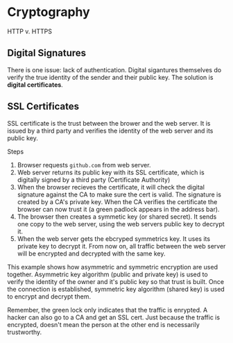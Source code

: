 # Cryptography

HTTP v. HTTPS

## Digital Signatures

There is one issue: lack of authentication. Digital sigantures themselves do verify the true identity of the sender and their public key. The solution is **digital certificates**.

## SSL Certificates

SSL certificate is the trust between the brower and the web server. It is issued by a third party and verifies the identity of the web server and its public key. 

Steps 
1. Browser requests `github.com` from web server.
1. Web server returns its public key with its SSL certificate, which is digitally signed by a third party (Certificate Authority)
1. When the browser recieves the certificate, it will check the digital signature against the CA to make sure the cert is valid. The signature is created by a CA's private key. When the CA verifies the certificate the browser can now trust it (a green padlock appears in the address bar).
1. The browser then creates a symmetic key (or shared secret). It sends one copy to the web server, using the web servers public key to decrypt it.
1. When the web server gets the ebcryped symmetrics key. It uses its private key to decrypt it. From now on, all traffic between the web server will be encrypted and decrypted with the same key.

This example shows how asymmetric and symmetric encryption are used together. Asymmetric key algorithm (public and private key) is used to verify the identity of the owner and it's public key so that trust is built. Once the connection is established, symmetric key algorithm (shared key) is used to encrypt and decrypt them.

Remember, the green lock only indicates that the traffic is enrypted. A hacker can also go to a CA and get an SSL cert. Just because the traffic is encrypted, doesn't mean the person at the other end is necessarily trustworthy. 